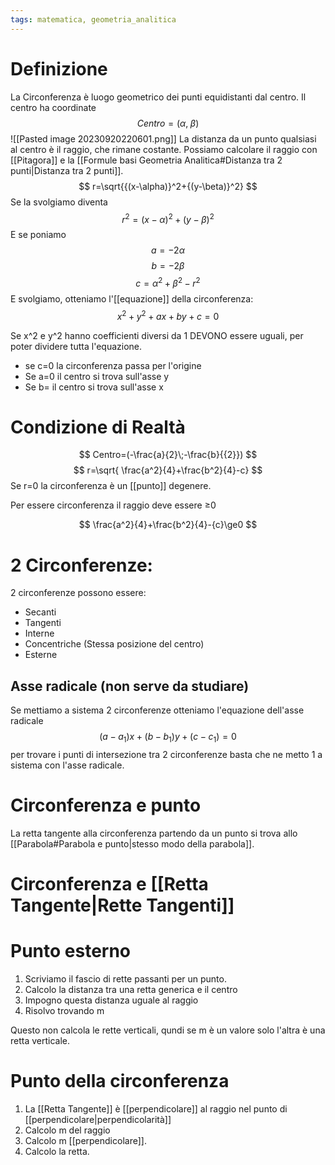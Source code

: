 ```yaml
---
tags: matematica, geometria_analitica
---
```

# Definizione
La Circonferenza è luogo geometrico dei punti equidistanti dal centro.
Il centro ha coordinate
$$
Centro=(\alpha,\;\beta)
$$
![[Pasted image 20230920220601.png]]
La distanza da un punto qualsiasi al centro è il raggio, che rimane costante.
Possiamo calcolare il raggio con [[Pitagora]] e la [[Formule basi Geometria Analitica#Distanza tra 2 punti|Distanza tra 2 punti]].
$$
r=\sqrt{{(x-\alpha)}^2+{(y-\beta)}^2}
$$
Se la svolgiamo diventa
$$
r^2=(x-\alpha)^2+{(y-\beta)}^2
$$
E se poniamo
$$
a=-2\alpha
$$
$$
b=-2\beta
$$
$$
c=\alpha^2+\beta^2-r^2
$$
E svolgiamo, otteniamo l'[[equazione]] della circonferenza:
$$
x^2+y^2+ax+by+c=0
$$

Se x^2 e y^2 hanno coefficienti diversi da 1 DEVONO essere uguali, per poter dividere tutta l'equazione.

- se c=0 la circonferenza passa per l'origine
- Se a=0 il centro si trova sull'asse y
- Se b= il centro si trova sull'asse x


# Condizione di Realtà
$$
Centro=(-\frac{a}{2}\;-\frac{b}{{2}})
$$
$$
r=\sqrt{ \frac{a^2}{4}+\frac{b^2}{4}-c}
$$
Se r=0 la circonferenza è un [[punto]] degenere.

Per essere circonferenza il raggio deve essere ≥0

$$
\frac{a^2}{4}+\frac{b^2}{4}-{c}\ge0
$$
# 2 Circonferenze:
2 circonferenze possono essere:
- Secanti
- Tangenti
- Interne
- Concentriche (Stessa posizione del centro)
- Esterne

## Asse radicale (non serve da studiare)
Se mettiamo a sistema 2 circonferenze otteniamo l'equazione dell'asse radicale 
$$
(a-a_1)x+(b-b_1)y+(c-c_1)=0
$$
per trovare i punti di intersezione tra 2 circonferenze basta che ne metto 1 a sistema con l'asse radicale.

# Circonferenza e punto
La retta tangente alla circonferenza partendo da un punto si trova allo [[Parabola#Parabola e punto|stesso modo della parabola]].



# Circonferenza e [[Retta Tangente|Rette Tangenti]]
# Punto esterno
1. Scriviamo il fascio di rette passanti per un punto.
2. Calcolo la distanza tra una retta generica e il centro 
3. Impogno questa distanza uguale al raggio
4. Risolvo trovando m

Questo non calcola le rette verticali, qundi se m è un valore solo l'altra è una retta verticale.
# Punto della circonferenza 
1. La [[Retta Tangente]] è [[perpendicolare]] al raggio nel punto di [[perpendicolare|perpendicolarità]]
2. Calcolo m del raggio
3. Calcolo m [[perpendicolare]].
4. Calcolo la retta.

